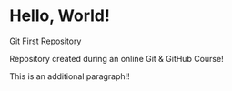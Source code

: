 # Hello, World!
 Git First Repository

Repository created during an online Git & GitHub Course!

This is an additional paragraph!!
